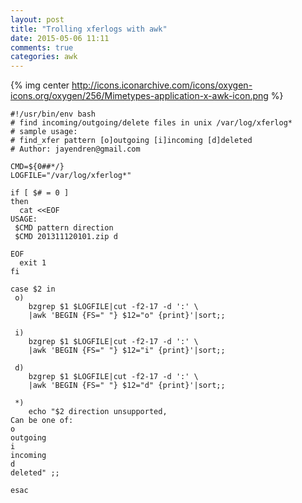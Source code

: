 ```yaml
---
layout: post
title: "Trolling xferlogs with awk"
date: 2015-05-06 11:11
comments: true
categories: awk
---
```

{% img center http://icons.iconarchive.com/icons/oxygen-icons.org/oxygen/256/Mimetypes-application-x-awk-icon.png %}


    #!/usr/bin/env bash
    # find incoming/outgoing/delete files in unix /var/log/xferlog*
    # sample usage:
    # find_xfer pattern [o]outgoing [i]incoming [d]deleted
    # Author: jayendren@gmail.com

    CMD=${0##*/}
    LOGFILE="/var/log/xferlog*"

    if [ $# = 0 ]
    then
      cat <<EOF
    USAGE:
     $CMD pattern direction
     $CMD 201311120101.zip d

    EOF
      exit 1
    fi

    case $2 in
     o)
        bzgrep $1 $LOGFILE|cut -f2-17 -d ':' \
        |awk 'BEGIN {FS=" "} $12="o" {print}'|sort;;

     i)
        bzgrep $1 $LOGFILE|cut -f2-17 -d ':' \
        |awk 'BEGIN {FS=" "} $12="i" {print}'|sort;;

     d)
        bzgrep $1 $LOGFILE|cut -f2-17 -d ':' \
        |awk 'BEGIN {FS=" "} $12="d" {print}'|sort;;

     *)
        echo "$2 direction unsupported,
    Can be one of:
    o
    outgoing
    i
    incoming
    d
    deleted" ;;

    esac
